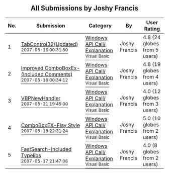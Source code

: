 ﻿<div align="center">

## All Submissions by Joshy Francis

</div>

No.  | Submission | Category | By   | User Rating
---- | ---------- | -------- | ---- | -----------
1 | [TabControl32\(Updated\)<br /><sup>2007-05-16 00:31:50</sup>](https://github.com/Planet-Source-Code/joshy-francis-tabcontrol32-updated__1-68619) | [Windows API Call/ Explanation<br /><sup>Visual Basic</sup>](../ByCategory/windows-api-call-explanation__1-39.md) | Joshy Francis | 4.8 (24 globes from 5 users)
2 | [Improved ComboBoxEx\-\(Included Comments\)<br /><sup>2007-05-16 00:34:12</sup>](https://github.com/Planet-Source-Code/joshy-francis-improved-comboboxex-included-comments__1-68617) | [Windows API Call/ Explanation<br /><sup>Visual Basic</sup>](../ByCategory/windows-api-call-explanation__1-39.md) | Joshy Francis | 4.8 (19 globes from 4 users)
3 | [VBPNewHandler<br /><sup>2007-05-21 19:45:00</sup>](https://github.com/Planet-Source-Code/joshy-francis-vbpnewhandler__1-68653) | [Windows API Call/ Explanation<br /><sup>Visual Basic</sup>](../ByCategory/windows-api-call-explanation__1-39.md) | Joshy Francis | 4.0 (12 globes from 3 users)
4 | [ComboBoxEX\-Flay Style<br /><sup>2007-05-18 22:31:24</sup>](https://github.com/Planet-Source-Code/joshy-francis-comboboxex-flay-style__1-68654) | [Windows API Call/ Explanation<br /><sup>Visual Basic</sup>](../ByCategory/windows-api-call-explanation__1-39.md) | Joshy Francis | 5.0 (10 globes from 2 users)
5 | [FastSearch\-Included Typelibs<br /><sup>2007-05-17 21:47:06</sup>](https://github.com/Planet-Source-Code/joshy-francis-fastsearch-included-typelibs__1-68627) | [Windows API Call/ Explanation<br /><sup>Visual Basic</sup>](../ByCategory/windows-api-call-explanation__1-39.md) | Joshy Francis | 4.0 (8 globes from 2 users)
